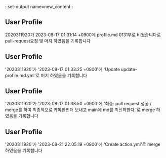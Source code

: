 
::set-output name=new_content::
## User Profile
2020311920가 2023-08-17 01:31:14 +0900에 profile.md 0131부로 비웠습니다로 pull-request요청 및 머지 하였음을 기록합니다



## User Profile
'2020311920'가 '2023-08-17 01:33:25 +0900'에 'Update update-profile.md.yml'로 머지 하였음을 기록합니다



## User Profile
'2020311920'가 '2023-08-17 01:38:50 +0900'에 '최종: pull request 성공 / merge를 하여 최종적으로 카톡한번더 보내고 main에 md를 최신화한다.'로 merge 하였음을 기록합니다



## User Profile
'2020311920'가 '2023-08-21 22:05:19 +0900'에 'Create action.yml'로 merge 하였음을 기록합니다



